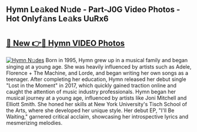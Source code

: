 ## Hymn Le𝚊ked N𝚞de - Part-J0G Video Photos - Hot Onlyf𝚊ns Le𝚊ks UuRx6

# <h2><a href="http://ab7650.deff.icu/?id=Hymn">🔗 New 👉🔴 Hymn VIDEO Photos</a></h2>

[![Hymn N𝚞des](https://i.imgur.com/rIISA9y.gif)](http://ab7650.deff.icu/?id=Hymn)
Born in 1995, Hymn grew up in a musical family and began singing at a young age. She was heavily influenced by artists such as Adele, Florence + The Machine, and Lorde, and began writing her own songs as a teenager. After completing her education, Hymn released her debut single "Lost in the Moment" in 2017, which quickly gained traction online and caught the attention of music industry professionals. Hymn began her musical journey at a young age, influenced by artists like Joni Mitchell and Elliott Smith. She honed her skills at New York University's Tisch School of the Arts, where she developed her unique style. Her debut EP, "I'll Be Waiting," garnered critical acclaim, showcasing her introspective lyrics and mesmerizing melodies.

